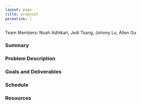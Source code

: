 ```yaml
---
layout: page
title: proposal
permalink: /
---
```


Team Members: Noah Adhikari, Jedi Tsang, Johnny Lu, Allen Gu

### Summary

### Problem Description

### Goals and Deliverables

### Schedule

### Resources